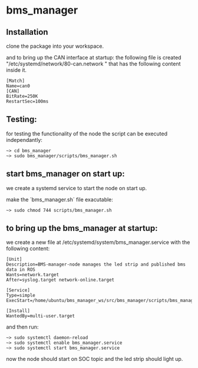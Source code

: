 # bms_manager

## Installation
clone the package into your workspace. 

and to bring up the CAN interface at startup: 
the following file is created "/etc/systemd/network/80-can.network " 
that has the following content inside it.


	[Match]
	Name=can0
	[CAN]
	BitRate=250K
	RestartSec=100ms


## Testing: 
for testing the functionality of the node the script can be executed independantly: 

	~> cd bms_manager
	~> sudo bms_manager/scripts/bms_manager.sh

## start bms_manager on start up: 
we create a systemd service to start the node on start up. 

make the ´bms_manager.sh´ file exacutable: 

	~> sudo chmod 744 scripts/bms_manager.sh

## to bring up the bms_manager at startup: 
we create a new file at /etc/systemd/system/bms_manager.service with the following content: 


	[Unit]
	Description=BMS-manager-node manages the led strip and published bms data in ROS  
	Wants=network.target
	After=syslog.target network-online.target

	[Service]
	Type=simple
	ExecStart=/home/ubuntu/bms_manager_ws/src/bms_manager/scripts/bms_manager.sh

	[Install]
	WantedBy=multi-user.target


and then run: 

	~> sudo systemctl daemon-reload 
	~> sudo systemctl enable bms_manager.service
	~> sudo systemctl start bms_manager.service

now the node should start on SOC topic and the led strip should light up.

